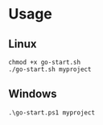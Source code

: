 
# Usage

## Linux

```
chmod +x go-start.sh
./go-start.sh myproject

```

## Windows


```
.\go-start.ps1 myproject

```
